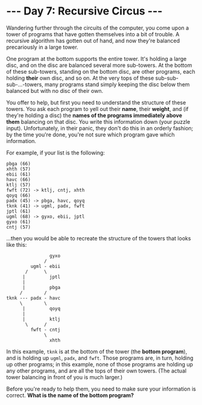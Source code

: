 # --- Day 7: Recursive Circus ---
Wandering further through the circuits of the computer, you come upon a tower of programs that have gotten themselves
into a bit of trouble.  A recursive algorithm has gotten out of hand, and now they're balanced precariously in a large
tower.

One program at the bottom supports the entire tower. It's holding a large disc, and on the disc are balanced several
more sub-towers. At the bottom of these sub-towers, standing on the bottom disc, are other programs, each holding
__their__ own disc, and so on. At the very tops of these sub-sub-sub-...-towers, many programs stand simply keeping the
disc below them balanced but with no disc of their own.

You offer to help, but first you need to understand the structure of these towers.  You ask each program to yell out
their __name__, their __weight__, and (if they're holding a disc) the __names of the programs immediately above them__
balancing on that disc. You write this information down (your puzzle input). Unfortunately, in their panic, they don't
do this in an orderly fashion; by the time you're done, you're not sure which program gave which information.

For example, if your list is the following:

```
pbga (66)
xhth (57)
ebii (61)
havc (66)
ktlj (57)
fwft (72) -> ktlj, cntj, xhth
qoyq (66)
padx (45) -> pbga, havc, qoyq
tknk (41) -> ugml, padx, fwft
jptl (61)
ugml (68) -> gyxo, ebii, jptl
gyxo (61)
cntj (57)
```
...then you would be able to recreate the structure of the towers that looks like this:

```
                gyxo
              /
         ugml - ebii
       /      \
      |         jptl
      |
      |         pbga
     /        /
tknk --- padx - havc
     \        \
      |         qoyq
      |
      |         ktlj
       \      /
         fwft - cntj
              \
                xhth
```
In this example, ```tknk``` is at the bottom of the tower (the __bottom program__), and is holding up ```ugml```,
```padx```, and ```fwft```.  Those programs are, in turn, holding up other programs; in this example, none of those
programs are holding up any other programs, and are all the tops of their own towers. (The actual tower balancing in
front of you is much larger.)

Before you're ready to help them, you need to make sure your information is correct.  __What is the name of the bottom
program?__
